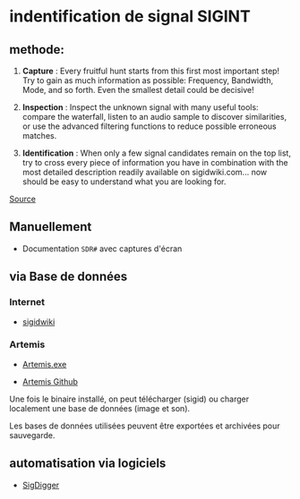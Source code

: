 # indentification de signal SIGINT

## methode:

1. **Capture** : Every fruitful hunt starts from this first most important step! Try to gain as much information as possible: Frequency, Bandwidth, Mode, and so forth. Even the smallest detail could be decisive!

2. **Inspection** : Inspect the unknown signal with many useful tools: compare the waterfall, listen to an audio sample to discover similarities, or use the advanced filtering functions to reduce possible erroneous matches.

3. **Identification** : When only a few signal candidates remain on the top list, try to cross every piece of information you have in combination with the most detailed description readily available on sigidwiki.com... now should be easy to understand what you are looking for​.

[Source](https://www.aresvalley.com/artemis/)

## Manuellement

* Documentation `SDR#` avec captures d'écran

## via Base de données

### Internet

* [sigidwiki](https://www.sigidwiki.com/wiki/Signal_Identification_Guide)

### Artemis

* [Artemis.exe](https://www.aresvalley.com/artemis/)

* [Artemis Github](https://github.com/AresValley/Artemis)


Une fois le binaire installé, on peut télécharger (sigid) ou charger localement une base de données (image et son).

Les bases de données utilisées peuvent être exportées et archivées pour sauvegarde.


## automatisation via logiciels

* [SigDigger](https://github.com/BatchDrake/SigDigger)
